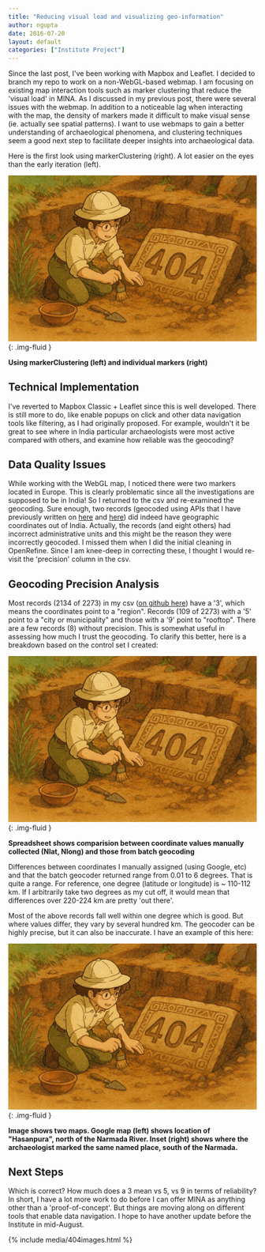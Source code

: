 ```yaml
---
title: "Reducing visual load and visualizing geo-information"
author: ngupta
date: 2016-07-20
layout: default
categories: ["Institute Project"]
---
```


Since the last post, I've been working with Mapbox and Leaflet. I decided to branch my repo to work on a non-WebGL-based webmap. I am focusing on existing map interaction tools such as marker clustering that reduce the 'visual load' in MINA. As I discussed in my previous post, there were several issues with the webmap. In addition to a noticeable lag when interacting with the map, the density of markers made it difficult to make visual sense (ie. actually see spatial patterns). I want to use webmaps to gain a better understanding of archaeological phenomena, and clustering techniques seem a good next step to facilitate deeper insights into archaeological data.

Here is the first look using markerClustering (right). A lot easier on the eyes than the early iteration (left).

![Using markerClustering (left) and individual markers (right)](/images/posts/404.png){: .img-fluid }

**Using markerClustering (left) and individual markers (right)**

## Technical Implementation

I've reverted to Mapbox Classic + Leaflet since this is well developed. There is still more to do, like enable popups on click and other data navigation tools like filtering, as I had originally proposed. For example, wouldn't it be great to see where in India particular archaeologists were most active compared with others, and examine how reliable was the geocoding?

## Data Quality Issues

While working with the WebGL map, I noticed there were two markers located in Europe. This is clearly problematic since all the investigations are supposed to be in India! So I returned to the csv and re-examined the geocoding. Sure enough, two records (geocoded using APIs that I have previously written on [here](#) and [here](#)) did indeed have geographic coordinates out of India. Actually, the records (and eight others) had incorrect administrative units and this might be the reason they were incorrectly geocoded. I missed them when I did the initial cleaning in OpenRefine. Since I am knee-deep in correcting these, I thought I would re-visit the 'precision' column in the csv.

## Geocoding Precision Analysis

Most records (2134 of 2273) in my csv ([on github here](#)) have a '3', which means the coordinates point to a "region". Records (109 of 2273) with a '5' point to a "city or municipality" and those with a '9' point to "rooftop". There are a few records (8) without precision. This is somewhat useful in assessing how much I trust the geocoding. To clarify this better, here is a breakdown based on the control set I created:

![Spreadsheet shows comparision between coordinate values manually collected (Nlat, Nlong) and those from batch geocoding](/images/posts/404.png){: .img-fluid }

**Spreadsheet shows comparision between coordinate values manually collected (Nlat, Nlong) and those from batch geocoding**

Differences between coordinates I manually assigned (using Google, etc) and that the batch geocoder returned range from 0.01 to 6 degrees. That is quite a range. For reference, one degree (latitude or longitude) is ~ 110-112 km. If I arbitrarily take two degrees as my cut off, it would mean that differences over 220-224 km are pretty 'out there'.

Most of the above records fall well within one degree which is good. But where values differ, they vary by several hundred km. The geocoder can be highly precise, but it can also be inaccurate. I have an example of this here:

![Image shows two maps. Google map (left) shows location of "Hasanpura", north of the Narmada River. Inset (right) shows where the archaeologist marked the same named place, south of the Narmada River.](/images/posts/404.png){: .img-fluid }

**Image shows two maps. Google map (left) shows location of "Hasanpura", north of the Narmada River. Inset (right) shows where the archaeologist marked the same named place, south of the Narmada.**   

## Next Steps

Which is correct? How much does a 3 mean vs 5, vs 9 in terms of reliability? In short, I have a lot more work to do before I can offer MINA as anything other than a 'proof-of-concept'. But things are moving along on different tools that enable data navigation. I hope to have another update before the Institute in mid-August.


{% include media/404images.html %}